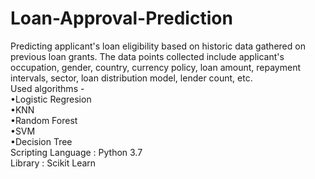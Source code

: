 # Loan-Approval-Prediction
Predicting applicant's loan eligibility based on historic data gathered on previous loan grants.
The data points collected include applicant's occupation, gender, country, currency policy, loan amount, repayment intervals, sector, loan distribution model, lender count, etc.  
Used algorithms -<br/>
•Logistic Regresion  
•KNN  
•Random Forest  
•SVM  
•Decision Tree<br/>
Scripting Language : Python 3.7<br/>
Library : Scikit Learn
